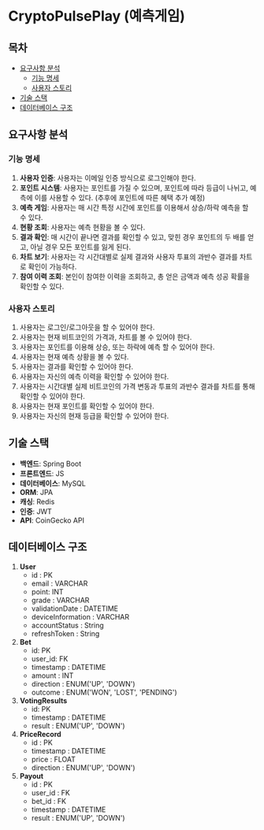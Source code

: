 # CryptoPulsePlay (예측게임)

## 목차
- [요구사항 분석](#요구사항-분석)
    - [기능 명세](#기능-명세)
    - [사용자 스토리](#사용자-스토리)
- [기술 스택](#기술-스택)
- [데이터베이스 구조](#데이터베이스-구조)

## 요구사항 분석

### 기능 명세

1. **사용자 인증**: 사용자는 이메일 인증 방식으로 로그인해야 한다.
2. **포인트 시스템**: 사용자는 포인트를 가질 수 있으며, 포인트에 따라 등급이 나뉘고, 예측에 이를 사용할 수 있다. (추후에 포인트에 따른 혜택 추가 예정)
3. **예측 게임**: 사용자는 매 시간 특정 시간에 포인트를 이용해서 상승/하락 예측을 할 수 있다.
4. **현황 조회**: 사용자는 예측 현황을 볼 수 있다.
5. **결과 확인**: 매 시간이 끝나면 결과를 확인할 수 있고, 맞힌 경우 포인트의 두 배를 얻고, 아닐 경우 모든 포인트를 잃게 된다.
6. **차트 보기**: 사용자는 각 시간대별로 실제 결과와 사용자 투표의 과반수 결과를 차트로 확인이 가능하다.
7. **참여 이력 조회**: 본인이 참여한 이력을 조회하고, 총 얻은 금액과 예측 성공 확률을 확인할 수 있다.

### 사용자 스토리

1. 사용자는 로그인/로그아웃을 할 수 있어야 한다.
2. 사용자는 현재 비트코인의 가격과, 차트를 볼 수 있어야 한다.
3. 사용자는 포인트를 이용해 상승, 또는 하락에 예측 할 수 있어야 한다.
4. 사용자는 현재 예측 상황을 볼 수 있다.
5. 사용자는 결과를 확인할 수 있어야 한다.
6. 사용자는 자신의 예측 이력을 확인할 수 있어야 한다.
7. 사용자는 시간대별 실제 비트코인의 가격 변동과 투표의 과반수 결과를 차트를 통해 확인할 수 있어야 한다.
8. 사용자는 현재 포인트를 확인할 수 있어야 한다.
9. 사용자는 자신의 현재 등급을 확인할 수 있어야 한다.

## 기술 스택

- **백엔드**: Spring Boot
- **프론트엔드**: JS
- **데이터베이스**: MySQL
- **ORM**: JPA
- **캐싱**: Redis
- **인증**: JWT
- **API**: CoinGecko API

## 데이터베이스 구조

1. **User**
    - id : PK
    - email : VARCHAR
    - point: INT
    - grade : VARCHAR
    - validationDate : DATETIME
    - deviceInformation : VARCHAR
    - accountStatus : String
    - refreshToken : String
2. **Bet**
    - id: PK
    - user_id: FK
    - timestamp : DATETIME
    - amount : INT
    - direction : ENUM('UP', 'DOWN')
    - outcome : ENUM('WON', 'LOST', 'PENDING')
3. **VotingResults**
    - id: PK
    - timestamp : DATETIME
    - result : ENUM('UP', 'DOWN')
4. **PriceRecord**
    - id : PK
    - timestamp : DATETIME
    - price : FLOAT
    - direction : ENUM('UP', 'DOWN')
5. **Payout**
    - id : PK
    - user_id : FK
    - bet_id : FK
    - timestamp : DATETIME
    - result : ENUM('UP', 'DOWN')

